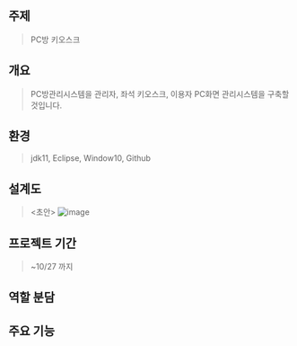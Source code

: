 ## 주제  
>PC방 키오스크  

## 개요  
> PC방관리시스템을 관리자, 좌석 키오스크, 이용자 PC화면 관리시스템을 구축할 것입니다. 

## 환경
>jdk11, Eclipse, Window10, Github  

## 설계도
><초안> ![image](https://user-images.githubusercontent.com/61840067/138249904-565b62ce-7cdd-407a-a8d8-b777ba302d7b.png)  


## 프로젝트 기간  
> ~10/27 까지  

## 역할 분담


## 주요 기능

##


